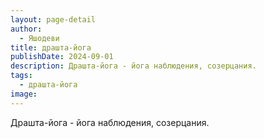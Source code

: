 ```yaml
---
layout: page-detail
author:
  - Яшодеви
title: драшта-йога
publishDate: 2024-09-01
description: Драшта-йога - йога наблюдения, созерцания.
tags:
  - драшта-йога
image:
---
```

Драшта-йога - йога наблюдения, созерцания.

